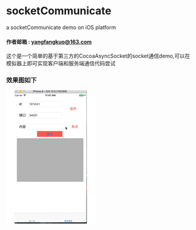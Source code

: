 # socketCommunicate
a socketCommunicate  demo on iOS platform 
####    作者邮箱 : yangfangkuo@163.com

这个是一个简单的基于第三方的CocoaAsyncSocket的socket通信demo,可以在模拟器上即可实现客户端和服务端通信代码尝试  
### 效果图如下  
![效果gif](https://github.com/yangfangkuo/socketCommunicate/blob/master/%E5%8A%A8%E7%94%BB%E5%9B%BE.gif)


